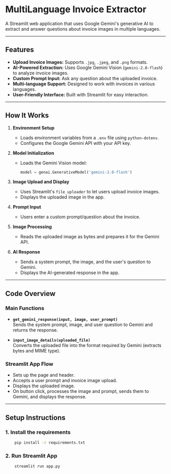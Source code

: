 # MultiLanguage Invoice Extractor

A Streamlit web application that uses Google Gemini's generative AI to extract and answer questions about invoice images in multiple languages.

---

## Features

- **Upload Invoice Images:** Supports `.jpg`, `.jpeg`, and `.png` formats.
- **AI-Powered Extraction:** Uses Google Gemini Vision (`gemini-2.0-flash`) to analyze invoice images.
- **Custom Prompt Input:** Ask any question about the uploaded invoice.
- **Multi-language Support:** Designed to work with invoices in various languages.
- **User-Friendly Interface:** Built with Streamlit for easy interaction.

---

## How It Works

1. **Environment Setup**
   - Loads environment variables from a `.env` file using `python-dotenv`.
   - Configures the Google Gemini API with your API key.

2. **Model Initialization**
   - Loads the Gemini Vision model:
     ```python
     model = genai.GenerativeModel('gemini-2.0-flash')
     ```

3. **Image Upload and Display**
   - Uses Streamlit's `file_uploader` to let users upload invoice images.
   - Displays the uploaded image in the app.

4. **Prompt Input**
   - Users enter a custom prompt/question about the invoice.

5. **Image Processing**
   - Reads the uploaded image as bytes and prepares it for the Gemini API.

6. **AI Response**
   - Sends a system prompt, the image, and the user's question to Gemini.
   - Displays the AI-generated response in the app.

---

## Code Overview

### Main Functions

- **`get_gemini_response(input, image, user_prompt)`**  
  Sends the system prompt, image, and user question to Gemini and returns the response.

- **`input_image_details(uploaded_file)`**  
  Converts the uploaded file into the format required by Gemini (extracts bytes and MIME type).

### Streamlit App Flow

- Sets up the page and header.
- Accepts a user prompt and invoice image upload.
- Displays the uploaded image.
- On button click, processes the image and prompt, sends them to Gemini, and displays the response.

---

## Setup Instructions

### 1. Install the requirements

```sh
    pip install -r requirements.txt
```

### 2. Run Streamlit App
```sh
    streamlit run app.py 
```